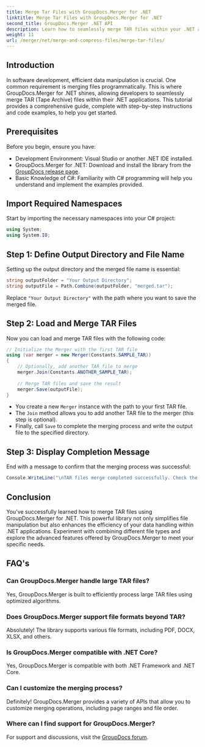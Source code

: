 ```yaml
---
title: Merge Tar Files with GroupDocs.Merger for .NET
linktitle: Merge Tar Files with GroupDocs.Merger for .NET
second_title: GroupDocs.Merger .NET API
description: Learn how to seamlessly merge TAR files within your .NET applications using GroupDocs.Merger. This tutorial provides a comprehensive, step-by-step approach, complete with code example.
weight: 11
url: /merger/net/merge-and-compress-files/merge-tar-files/
---
```

## Introduction

In software development, efficient data manipulation is crucial. One common requirement is merging files programmatically. This is where GroupDocs.Merger for .NET shines, allowing developers to seamlessly merge TAR (Tape Archive) files within their .NET applications. This tutorial provides a comprehensive guide, complete with step-by-step instructions and code examples, to help you get started.

## Prerequisites

Before you begin, ensure you have:

- Development Environment: Visual Studio or another .NET IDE installed.
- GroupDocs.Merger for .NET: Download and install the library from the [GroupDocs release page](https://releases.groupdocs.com/merger/net/).
- Basic Knowledge of C#: Familiarity with C# programming will help you understand and implement the examples provided.

## Import Required Namespaces

Start by importing the necessary namespaces into your C# project:

```csharp
using System;
using System.IO;
```

## Step 1: Define Output Directory and File Name

Setting up the output directory and the merged file name is essential:

```csharp
string outputFolder = "Your Output Directory";
string outputFile = Path.Combine(outputFolder, "merged.tar");
```

Replace `"Your Output Directory"` with the path where you want to save the merged file.

## Step 2: Load and Merge TAR Files

Now you can load and merge TAR files with the following code:

```csharp
// Initialize the Merger with the first TAR file
using (var merger = new Merger(Constants.SAMPLE_TAR))
{
    // Optionally, add another TAR file to merge
    merger.Join(Constants.ANOTHER_SAMPLE_TAR);
    
    // Merge TAR files and save the result
    merger.Save(outputFile);
}
```

- You create a new `Merger` instance with the path to your first TAR file.
- The `Join` method allows you to add another TAR file to the merger (this step is optional).
- Finally, call `Save` to complete the merging process and write the output file to the specified directory.

## Step 3: Display Completion Message

End with a message to confirm that the merging process was successful:

```csharp
Console.WriteLine("\nTAR files merge completed successfully. Check the output in {0}", outputFolder);
```

## Conclusion

You’ve successfully learned how to merge TAR files using GroupDocs.Merger for .NET. This powerful library not only simplifies file manipulation but also enhances the efficiency of your data handling within .NET applications. Experiment with combining different file types and explore the advanced features offered by GroupDocs.Merger to meet your specific needs.

## FAQ's

### Can GroupDocs.Merger handle large TAR files?
Yes, GroupDocs.Merger is built to efficiently process large TAR files using optimized algorithms.

### Does GroupDocs.Merger support file formats beyond TAR?
Absolutely! The library supports various file formats, including PDF, DOCX, XLSX, and others.

### Is GroupDocs.Merger compatible with .NET Core?
Yes, GroupDocs.Merger is compatible with both .NET Framework and .NET Core.

### Can I customize the merging process?
Definitely! GroupDocs.Merger provides a variety of APIs that allow you to customize merging operations, including page ranges and file order.

### Where can I find support for GroupDocs.Merger?
For support and discussions, visit the [GroupDocs forum](https://forum.groupdocs.com/c/merger/32).
